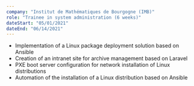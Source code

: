 ```yaml
---
company: "Institut de Mathématiques de Bourgogne (IMB)"
role: "Trainee in system administration (6 weeks)"
dateStart: "05/01/2021"
dateEnd: "06/14/2021"
---
```


- Implementation of a Linux package deployment solution based on Ansible
- Creation of an intranet site for archive management based on Laravel
- PXE boot server configuration for network installation of Linux distributions
- Automation of the installation of a Linux distribution based on Ansible
